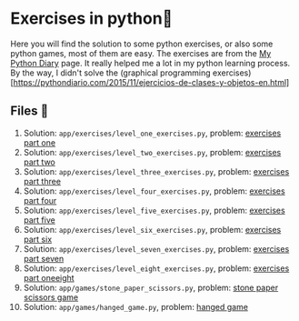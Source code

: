# Exercises in python🐍

Here you will find the solution to some python exercises, or also some python games, most of them are easy.
The exercises are from the [My Python Diary](https://pythondiario.com/ejercicios-de-programacion-python) page.
It really helped me a lot in my python learning process. By the way, I didn't solve the (graphical programming exercises)[https://pythondiario.com/2015/11/ejercicios-de-clases-y-objetos-en.html]

## Files 📂

1. Solution: `app/exercises/level_one_exercises.py`, problem: [exercises part one](https://pythondiario.com/ejercicios-de-programacion-python)
1. Solution: `app/exercises/level_two_exercises.py`, problem: [exercises part two](https://pythondiario.com/ejercicios-de-programacion-python)
1. Solution: `app/exercises/level_three_exercises.py`, problem: [exercises part three](https://pythondiario.com/ejercicios-de-programacion-python)
1. Solution: `app/exercises/level_four_exercises.py`, problem: [exercises part four](https://pythondiario.com/ejercicios-de-programacion-python)
1. Solution: `app/exercises/level_five_exercises.py`, problem: [exercises part five](https://pythondiario.com/ejercicios-de-programacion-python)
1. Solution: `app/exercises/level_six_exercises.py`, problem: [exercises part six](https://pythondiario.com/ejercicios-de-programacion-python)
1. Solution: `app/exercises/level_seven_exercises.py`, problem: [exercises part seven](https://pythondiario.com/ejercicios-de-programacion-python)
1. Solution: `app/exercises/level_eight_exercises.py`, problem: [exercises part oneeight](https://pythondiario.com/ejercicios-de-programacion-python)
1. Solution: `app/games/stone_paper_scissors.py`, problem: [stone paper scissors game](https://pythondiario.com/ejercicios-de-programacion-python)
1. Solution: `app/games/hanged_game.py`, problem: [hanged game](https://pythondiario.com/ejercicios-de-programacion-python)
